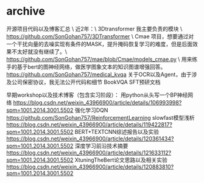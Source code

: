 # archive
开源项目代码以及博客汇总 \\
近2年：\\
3Dtransformer 我主要负责的模块 \\
https://github.com/SonGohan757/3DTransformer \\
Cmae 项目，想要通过对一个干扰向量的去噪实现有条件的MASK，提升掩码恢复学习的难度，但是后面效果不太好就没有继续了。\\
https://github.com/SonGohan757/mae/blob/Cmae/models_cmae.py \\
用来练手的基于bert的图神经网络，做医学图象文本的知识图谱增强回答。
https://github.com/SonGohan757/medical_kvqa
关于OCR以及Agent，由于涉及公司保密协议，我无法公开代码和细节
BookVQA SFT预研文档

早期workshop以及技术博客（包含实习阶段）：
用python从头写一个BP神经网络
https://blog.csdn.net/weixin_43966900/article/details/106993998?spm=1001.2014.3001.5502
强化学习DQN
https://github.com/SonGohan757/ReinforcementLearning
slowfast模型浅析
https://blog.csdn.net/weixin_43966900/article/details/119422817?spm=1001.2014.3001.5502
BERT+TEXTCNN综述报告以及实验
https://blog.csdn.net/weixin_43966900/article/details/120361434?spm=1001.2014.3001.5502
深度学习前沿技术摘要
https://blog.csdn.net/weixin_43966900/article/details/121633112?spm=1001.2014.3001.5502
XtuningTheBert论文思路以及相关实验
https://blog.csdn.net/weixin_43966900/article/details/120883810?spm=1001.2014.3001.5502
